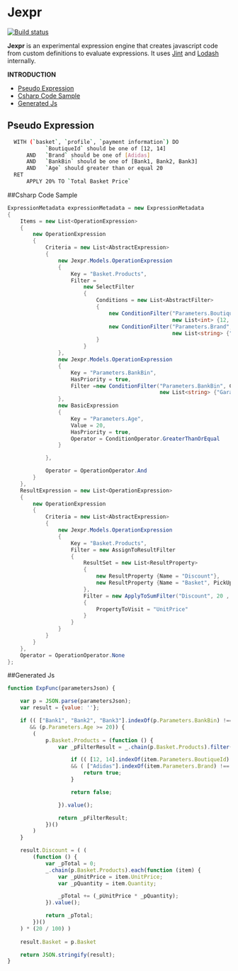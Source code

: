 # Jexpr

[![Build status](https://ci.appveyor.com/api/projects/status/vrhmd31v1g86avo8/branch/master?svg=true)](https://ci.appveyor.com/project/ziyasal/jexpr/branch/master)

**Jexpr** is an experimental expression engine that creates javascript code from custom definitions to evaluate expressions. It uses [Jint](https://github.com/sebastienros/jint "Javascript Interpreter for .NET") and [Lodash](https://github.com/lodash/lodash "A JavaScript utility library delivering consistency, modularity, performance, & extras.") internally.

**INTRODUCTION**
- [Pseudo Expression](#pseudo-expression)
- [Csharp Code Sample](#csharp-code-sample)
- [Generated Js](#generated-js)

## Pseudo Expression
```sh
  WITH (`basket`, `profile`, `payment information`) DO
            `BoutiqueId` should be one of [12, 14]  
      AND   `Brand` should be one of [Adidas]
      AND   `BankBin` should be one of [Bank1, Bank2, Bank3] 
      AND   `Age` should greater than or equal 20
  RET   
      APPLY 20% TO `Total Basket Price`
```

##Csharp Code Sample
```csharp
ExpressionMetadata expressionMetadata = new ExpressionMetadata
{
    Items = new List<OperationExpression>
    {
        new OperationExpression
        {
            Criteria = new List<AbstractExpression>
            {
                new Jexpr.Models.OperationExpression
                {
                    Key = "Basket.Products",
                    Filter =
                        new SelectFilter
                        {
                            Conditions = new List<AbstractFilter>
                            {
                                new ConditionFilter("Parameters.BoutiqueId", ConditionOperator.Contains, 
                                                    new List<int> {12, 14}),
                                new ConditionFilter("Parameters.Brand", ConditionOperator.Contains, 
                                                    new List<string> {"Adidas"})
                            }
                        }
                },
                new Jexpr.Models.OperationExpression
                {
                    Key = "Parameters.BankBin",
                    HasPriority = true,
                    Filter =new ConditionFilter("Parameters.BankBin", ConditionOperator.SubSet, 
                                                new List<string> {"Garanti", "Teb", "Finans"} )
                },
                new BasicExpression
                {
                    Key = "Parameters.Age",
                    Value = 20,
                    HasPriority = true,
                    Operator = ConditionOperator.GreaterThanOrEqual
                }

            },

            Operator = OperationOperator.And
        }
    },
    ResultExpression = new List<OperationExpression>
    {
        new OperationExpression
        {
            Criteria = new List<AbstractExpression>
            {
                new Jexpr.Models.OperationExpression
                {
                    Key = "Basket.Products",
                    Filter = new AssignToResultFilter
                    {
                        ResultSet = new List<ResultProperty>
                        {
                            new ResultProperty {Name = "Discount"},
                            new ResultProperty {Name = "Basket", PickUpFromParameters = "Basket"}
                        },
                        Filter = new ApplyToSumFilter("Discount", 20 , ApplyOperator.Percent)
                        {
                            PropertyToVisit = "UnitPrice"
                        }
                    }
                }
            }
        }
    },
    Operator = OperationOperator.None
};
```

##Generated Js
```js
function ExpFunc(parametersJson) {

    var p = JSON.parse(parametersJson);
    var result = {value: ''};

    if (( ["Bank1", "Bank2", "Bank3"].indexOf(p.Parameters.BankBin) !== -1 ) 
       && (p.Parameters.Age >= 20)) {
        (
            p.Basket.Products = (function () {
                var _pFilterResult = _.chain(p.Basket.Products).filter(function (item) {

                    if (( [12, 14].indexOf(item.Parameters.BoutiqueId) !== -1 ) 
                    && ( ["Adidas"].indexOf(item.Parameters.Brand) !== -1 )) {
                        return true;
                    }

                    return false;

                }).value();

                return _pFilterResult;
            })()
        )
    }

    result.Discount = ( (
        (function () {
            var _pTotal = 0;
            _.chain(p.Basket.Products).each(function (item) {
                var _pUnitPrice = item.UnitPrice;
                var _pQuantity = item.Quantity;

                _pTotal += (_pUnitPrice * _pQuantity);
            }).value();

            return _pTotal;
        })()
    ) * (20 / 100) )
    
    result.Basket = p.Basket

    return JSON.stringify(result);
}
```
